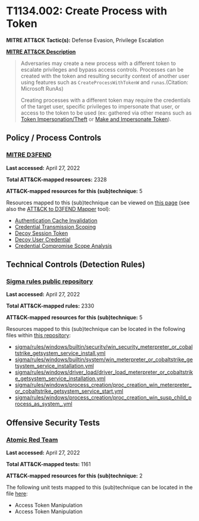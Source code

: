 # T1134.002: Create Process with Token
**MITRE ATT&CK Tactic(s):** Defense Evasion, Privilege Escalation

**[MITRE ATT&CK Description](https://attack.mitre.org/techniques/T1134/002)**
<blockquote>Adversaries may create a new process with a different token to escalate privileges and bypass access controls. Processes can be created with the token and resulting security context of another user using features such as <code>CreateProcessWithTokenW</code> and <code>runas</code>.(Citation: Microsoft RunAs)

Creating processes with a different token may require the credentials of the target user, specific privileges to impersonate that user, or access to the token to be used (ex: gathered via other means such as [Token Impersonation/Theft](https://attack.mitre.org/techniques/T1134/001) or [Make and Impersonate Token](https://attack.mitre.org/techniques/T1134/003)).</blockquote>

## Policy / Process Controls
### [MITRE D3FEND](https://d3fend.mitre.org/)
**Last accessed:** April 27, 2022

**Total ATT&CK-mapped resources:** 2328

**ATT&CK-mapped resources for this (sub)technique:** 5

Resources mapped to this (sub)technique can be viewed on [this page](https://d3fend.mitre.org/) (see also the [ATT&CK to D3FEND Mapper](https://d3fend.mitre.org/tools/attack-mapper) tool):

* [Authentication Cache Invalidation](https://d3fend.mitre.org/techniques/d3f:AuthenticationCacheInvalidation)
* [Credential Transmission Scoping](https://d3fend.mitre.org/techniques/d3f:CredentialTransmissionScoping)
* [Decoy Session Token](https://d3fend.mitre.org/techniques/d3f:DecoySessionToken)
* [Decoy User Credential](https://d3fend.mitre.org/techniques/d3f:DecoyUserCredential)
* [Credential Compromise Scope Analysis](https://d3fend.mitre.org/techniques/d3f:CredentialCompromiseScopeAnalysis)

## Technical Controls (Detection Rules)
### [Sigma rules public repository](https://github.com/SigmaHQ/sigma)
**Last accessed:** April 27, 2022

**Total ATT&CK-mapped rules:** 2330

**ATT&CK-mapped resources for this (sub)technique:** 5

Resources mapped to this (sub)technique can be located in the following files within [this repository](https://github.com/SigmaHQ/sigma/tree/master/rules):

* [sigma/rules/windows/builtin/security/win_security_meterpreter_or_cobaltstrike_getsystem_service_install.yml](https://github.com/SigmaHQ/sigma/blob/master/rules/windows/builtin/security/win_security_meterpreter_or_cobaltstrike_getsystem_service_install.yml)
* [sigma/rules/windows/builtin/system/win_meterpreter_or_cobaltstrike_getsystem_service_installation.yml](https://github.com/SigmaHQ/sigma/blob/master/rules/windows/builtin/system/win_meterpreter_or_cobaltstrike_getsystem_service_installation.yml)
* [sigma/rules/windows/driver_load/driver_load_meterpreter_or_cobaltstrike_getsystem_service_installation.yml](https://github.com/SigmaHQ/sigma/blob/master/rules/windows/driver_load/driver_load_meterpreter_or_cobaltstrike_getsystem_service_installation.yml)
* [sigma/rules/windows/process_creation/proc_creation_win_meterpreter_or_cobaltstrike_getsystem_service_start.yml](https://github.com/SigmaHQ/sigma/blob/master/rules/windows/process_creation/proc_creation_win_meterpreter_or_cobaltstrike_getsystem_service_start.yml)
* [sigma/rules/windows/process_creation/proc_creation_win_susp_child_process_as_system_.yml](https://github.com/SigmaHQ/sigma/blob/master/rules/windows/process_creation/proc_creation_win_susp_child_process_as_system_.yml)


## Offensive Security Tests
### [Atomic Red Team](https://github.com/redcanaryco/atomic-red-team)
**Last accessed:** April 27, 2022

**Total ATT&CK-mapped tests:** 1161

**ATT&CK-mapped resources for this (sub)technique:** 2

The following unit tests mapped to this (sub)technique can be located in the file [here](https://github.com/redcanaryco/atomic-red-team/tree/master/atomics/T1134.002/T1134.002.yaml):

* Access Token Manipulation
* Access Token Manipulation

